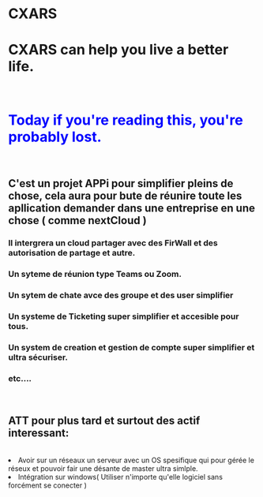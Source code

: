 # CXARS
<h1>CXARS can help you live a better life.</h1><br>
<h1 style="color:blue">Today if you're reading this, you're probably lost.</h1>

<br>
<h2>C'est un projet APPi pour simplifier pleins de chose, cela aura pour bute de réunire toute les apllication demander dans une entreprise en une chose ( comme nextCloud )</h2>
<h3>Il intergrera un cloud partager avec des FirWall et des autorisation de partage et autre.</h3>
<h3>Un syteme de réunion type Teams ou Zoom.</h3>
<h3>Un sytem de chate avce des groupe et des user simplifier</h3>
<h3>Un systeme de Ticketing super simplifier et accesible pour tous.</h3>
<h3>Un system de creation et gestion de compte super simplifier et ultra sécuriser.</h3>
<h3>etc....</h3>
<br>
<h2>ATT pour plus tard et surtout des actif interessant:</h2>
<br>

<li>Avoir sur un réseaux un serveur avec un OS spesifique qui pour gérée le réseux et pouvoir fair une désante de master ultra simlple.</li>
<li>Intégration sur windows( Utiliser n'importe qu'elle logiciel sans forcément se conecter )</li>
